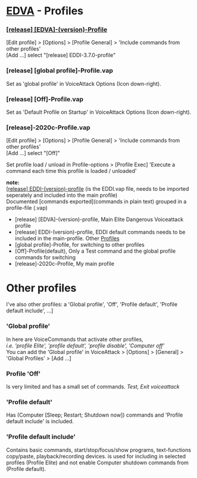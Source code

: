 # [EDVA](../../../../EDVA) - Profiles

### [[release] [EDVA]-(version)-Profile](https://github.com/ArNeo-VR/EDVA/tree/master/Releases)  
[Edit profile] > [Options] > [Profile General] > 'Include commands from other profiles'  
[Add ...] select "[release] EDDI-3.7.0-profile"  

### [release] [global profile]-Profile.vap
Set as 'global profile' in VoiceAttack Options (Icon down-right).  

### [release] [Off]-Profile.vap
Set as 'Default Profile on Startup' in VoiceAttack Options (Icon down-right).  

### [release]-2020c-Profile.vap
[Edit profile] > [Options] > [Profile General] > 'Include commands from other profiles'  
[Add ...] select "[Off]"   
  
Set profile load / unload in Profile-options > [Profile Exec] 'Execute a command each time this profile is loaded / unloaded'  

**note:**  
[\[release\] EDDI-(version)-profile](https://github.com/ArNeo-VR/EDVA/tree/master/Releases) (is the EDDI.vap file, needs to be imported seperately and included into the main profile)  
Documented [commands exported](commands in plain text) grouped in a profile-file (.vap)  

- [release] [EDVA]-(version)-profile, Main Elite Dangerous Voiceattack profile  
- [release] EDDI-(version)-profile, EDDI default commands needs to be included in the main-profile.
Other [Profiles](https://github.com/ArNeo-VR/EDVA/tree/master/Profiles)
- [global profile]-Profile, for switching to other profiles  
- [Off]-Profile(default), Only a Test command and the global profile commands for switching  
- [release]-2020c-Profile, My main profile  


# Other profiles
I've also other profiles: a 'Global profile', 'Off', 'Profile default', 'Profile default include', ...]

### 'Global profile'
In here are VoiceCommands that activate other profiles,  
*i.e. 'profile Elite', 'profile default', 'profile disable', 'Computer off'*  
You can add the 'Global profile' in VoiceAttack > [Options] > [General] > 'Global Profiles' > [Add ...]

### Profile 'Off' 
Is very limited and has a small set of commands. *Test, Exit voiceattack*

### 'Profile default' 
Has (Computer [Sleep; Restart; Shutdown now]) commands and 'Profile default include' is included.

### 'Profile default include'
Contains basic commands, start/stop/focus/show programs, text-functions copy/paste, playback/recording devices.
is used for including in selected profiles (Profile Elite) and not enable Computer shutdown commands from (Profile default).
